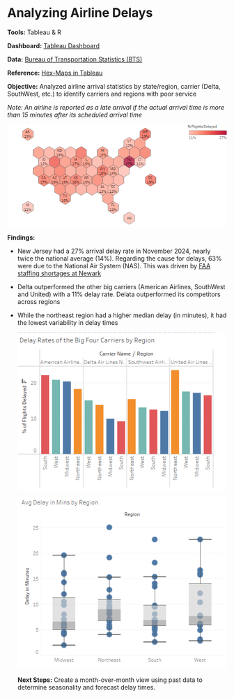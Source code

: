 # Analyzing Airline Delays
 **Tools:** Tableau & R

**Dashboard:** [Tableau Dashboard](https://public.tableau.com/app/profile/ashish.mathew5550/viz/AirlineDelays_17404230060070/Dashboard1)
 
 **Data:** [Bureau of Transportation Statistics (BTS)](https://www.transtats.bts.gov/ot_delay/ot_delaycause1.asp)
 
 **Reference:** [Hex-Maps in Tableau](https://www.tableau.com/blog/viz-whiz-hex-tile-maps-64713)

 **Objective:** Analyzed airline arrival statistics by state/region, carrier (Delta, SouthWest, etc.) to identify carriers and regions with poor service

*Note: An airline is reported as a late arrival if the actual arrival time is more than 15 minutes after its scheduled arrival time*

![alt text](./images/us_hex_map.png)

 **Findings:**
 - New Jersey had a 27% arrival delay rate in November 2024, nearly twice the national average (14%). Regarding the cause for delays, 63% were due to the National Air System (NAS). This was driven by [FAA staffing shortages at Newark](https://www.reuters.com/business/aerospace-defense/united-says-faa-staffing-shortages-causing-significant-disruption-newark-hub-2024-11-26/)
 - Delta outperformed the other big carriers (American Airlines, SouthWest and United) with a 11% delay rate. Delata outperformed its competitors across regions
 - While the northeast region had a higher median delay (in minutes), it had the lowest variability in delay times

   ![alt text](./images/big4_carriers.png)

   ![alt text](./images/region_analysis.png)

   **Next Steps:** Create a month-over-month view using past data to determine seasonality and forecast delay times. 
 
